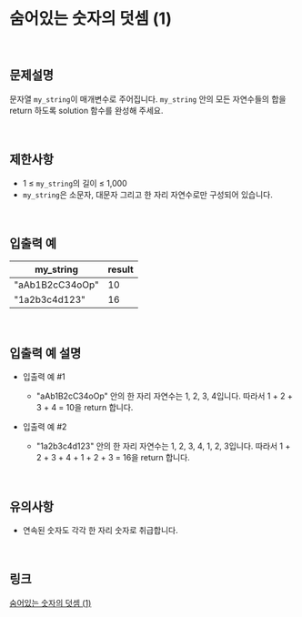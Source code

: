 # 숨어있는 숫자의 덧셈 (1)

<br>

## 문제설명
문자열 `my_string`이 매개변수로 주어집니다. `my_string` 안의 모든 자연수들의 합을 return 하도록 solution 함수를 완성해 주세요.

<br>

## 제한사항
- 1 ≤ `my_string`의 길이 ≤ 1,000
- `my_string`은 소문자, 대문자 그리고 한 자리 자연수로만 구성되어 있습니다.

<br>

## 입출력 예
| my_string | result |
|---|---|
| "aAb1B2cC34oOp" | 10 |
| "1a2b3c4d123" | 16 |

<br>

## 입출력 예 설명
- 입출력 예 #1
    - "aAb1B2cC34oOp" 안의 한 자리 자연수는 1, 2, 3, 4입니다. 따라서 1 + 2 + 3 + 4 = 10을 return 합니다.

- 입출력 예 #2
    - "1a2b3c4d123" 안의 한 자리 자연수는 1, 2, 3, 4, 1, 2, 3입니다. 따라서 1 + 2 + 3 + 4 + 1 + 2 + 3 = 16을 return 합니다.

<br>

## 유의사항
- 연속된 숫자도 각각 한 자리 숫자로 취급합니다.

<br>

## 링크
[숨어있는 숫자의 덧셈 (1)](https://school.programmers.co.kr/learn/courses/30/lessons/120851)
